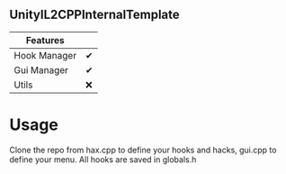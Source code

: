 ## UnityIL2CPPInternalTemplate

| Features ||
| --- | --- |
| Hook Manager |✔|
| Gui Manager |✔|
| Utils |❌||

# Usage
Clone the repo from hax.cpp to define your hooks and hacks, gui.cpp to define your menu. All hooks are saved in globals.h

